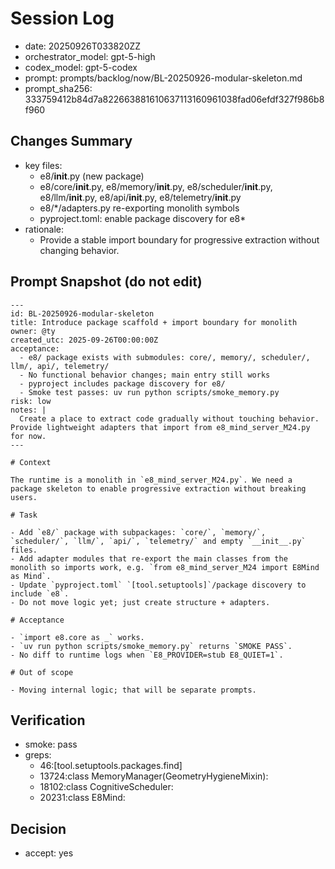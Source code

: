# Session Log
- date: 20250926T033820ZZ
- orchestrator_model: gpt-5-high
- codex_model: gpt-5-codex
- prompt: prompts/backlog/now/BL-20250926-modular-skeleton.md
- prompt_sha256: 333759412b84d7a822663881610637113160961038fad06efdf327f986b8f960

## Changes Summary
- key files:
  - e8/__init__.py (new package)
  - e8/core/__init__.py, e8/memory/__init__.py, e8/scheduler/__init__.py, e8/llm/__init__.py, e8/api/__init__.py, e8/telemetry/__init__.py
  - e8/*/adapters.py re-exporting monolith symbols
  - pyproject.toml: enable package discovery for e8*
- rationale:
  - Provide a stable import boundary for progressive extraction without changing behavior.

## Prompt Snapshot (do not edit)
```
---
id: BL-20250926-modular-skeleton
title: Introduce package scaffold + import boundary for monolith
owner: @ty
created_utc: 2025-09-26T00:00:00Z
acceptance:
  - e8/ package exists with submodules: core/, memory/, scheduler/, llm/, api/, telemetry/
  - No functional behavior changes; main entry still works
  - pyproject includes package discovery for e8/
  - Smoke test passes: uv run python scripts/smoke_memory.py
risk: low
notes: |
  Create a place to extract code gradually without touching behavior. Provide lightweight adapters that import from e8_mind_server_M24.py for now.
---

# Context

The runtime is a monolith in `e8_mind_server_M24.py`. We need a package skeleton to enable progressive extraction without breaking users.

# Task

- Add `e8/` package with subpackages: `core/`, `memory/`, `scheduler/`, `llm/`, `api/`, `telemetry/` and empty `__init__.py` files.
- Add adapter modules that re-export the main classes from the monolith so imports work, e.g. `from e8_mind_server_M24 import E8Mind as Mind`.
- Update `pyproject.toml` `[tool.setuptools]`/package discovery to include `e8`.
- Do not move logic yet; just create structure + adapters.

# Acceptance

- `import e8.core as _` works.
- `uv run python scripts/smoke_memory.py` returns `SMOKE PASS`.
- No diff to runtime logs when `E8_PROVIDER=stub E8_QUIET=1`.

# Out of scope

- Moving internal logic; that will be separate prompts.
```

## Verification
- smoke: pass
- greps:
  - 46:[tool.setuptools.packages.find]
  - 13724:class MemoryManager(GeometryHygieneMixin):
  - 18102:class CognitiveScheduler:
  - 20231:class E8Mind:

## Decision
- accept: yes
